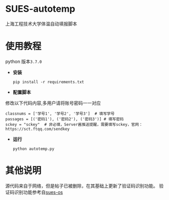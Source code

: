 # SUES-autotemp

上海工程技术大学体温自动填报脚本

# 使用教程

python 版本`3.7.0`

- **安装**

  `pip install -r requirements.txt`

- **配置脚本**

修改以下代码内容,多用户请将账号密码一一对应

```
classnums = ['学号1', '学号2', '学号3']  # 填写学号
passages = [('密码1'), ('密码2'), ('密码3')] # 填写密码
sckey = "sckey"  # 非必填，Server酱推送提醒，需要填写sckey，官网：https://sct.ftqq.com/sendkey
```

- **运行**

  `python autotemp.py`

# 其他说明

源代码来自于网络，但是帖子已被删除，在其基础上更新了验证码识别功能。
验证码识别功能参考自[sues-os](https://github.com/zsqw123/sues-os)
